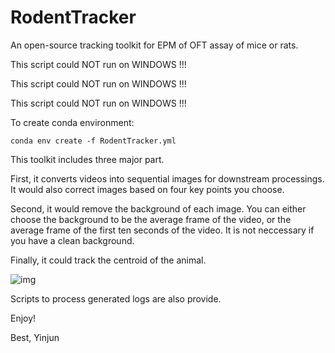 # RodentTracker
An open-source tracking toolkit for EPM of OFT assay of mice or rats. 

This script could NOT run on WINDOWS !!!

This script could NOT run on WINDOWS !!!

This script could NOT run on WINDOWS !!!

To create conda environment:
```
conda env create -f RodentTracker.yml 
```
This toolkit includes three major part.

First, it converts videos into sequential images for downstream processings. It would also correct images based on four key points you choose.

Second, it would remove the background of each image. You can either choose the background to be the average frame of the video, or the average frame of the first ten seconds of the video. It is not neccessary if you have a clean background.

Finally, it could track the centroid of the animal.

![img](https://github.com/EBGU/RodentTracker/blob/main/sample.gif)

Scripts to process generated logs are also provide.

Enjoy!

Best,
Yinjun
